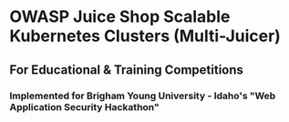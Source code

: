 # OWASP Juice Shop Scalable Kubernetes Clusters (Multi-Juicer)
## For Educational & Training Competitions
### Implemented for Brigham Young University - Idaho's "Web Application Security Hackathon"
